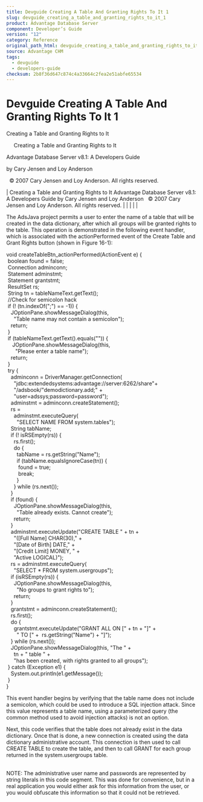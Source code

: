 ```yaml
---
title: Devguide Creating A Table And Granting Rights To It 1
slug: devguide_creating_a_table_and_granting_rights_to_it_1
product: Advantage Database Server
component: Developer’s Guide
version: "12"
category: Reference
original_path_html: devguide_creating_a_table_and_granting_rights_to_it_1.htm
source: Advantage CHM
tags:
  - devguide
  - developers-guide
checksum: 2b8f36d647c874c4a33664c2fea2e51abfe65534
---
```


# Devguide Creating A Table And Granting Rights To It 1

Creating a Table and Granting Rights to It

     Creating a Table and Granting Rights to It

Advantage Database Server v8.1: A Developers Guide

by Cary Jensen and Loy Anderson

  © 2007 Cary Jensen and Loy Anderson. All rights reserved.

| Creating a Table and Granting Rights to It  Advantage Database Server v8.1: A Developers Guide  by Cary Jensen and Loy Anderson    © 2007 Cary Jensen and Loy Anderson. All rights reserved. |  |  |  |  |

The AdsJava project permits a user to enter the name of a table that will be created in the data dictionary, after which all groups will be granted rights to the table. This operation is demonstrated in the following event handler, which is associated with the actionPerformed event of the Create Table and Grant Rights button (shown in Figure 16-1):

void createTableBtn\_actionPerformed(ActionEvent e) {  
  boolean found = false;  
  Connection adminconn;  
  Statement adminstmt;  
  Statement grantstmt;  
  ResultSet rs;  
  String tn = tableNameText.getText();  
  //Check for semicolon hack  
  if (! (tn.indexOf(";") == -1)) {  
    JOptionPane.showMessageDialog(this,  
      "Table name may not contain a semicolon");  
    return;  
  }  
  if (tableNameText.getText().equals("")) {  
     JOptionPane.showMessageDialog(this,  
       "Please enter a table name");  
    return;  
  }  
  try {  
    adminconn = DriverManager.getConnection(  
      "jdbc:extendedsystems:advantage://server:6262/share"+  
      "/adsbook/"demodictionary.add;" +  
      "user=adssys;password=password");  
    adminstmt = adminconn.createStatement();  
    rs =  
      adminstmt.executeQuery(  
        "SELECT NAME FROM system.tables");  
    String tabName;  
    if (! isRSEmpty(rs)) {  
      rs.first();  
      do {  
        tabName = rs.getString("Name");  
        if (tabName.equalsIgnoreCase(tn)) {  
         found = true;  
         break;  
        }  
      } while (rs.next());  
    }  
    if (found) {  
      JOptionPane.showMessageDialog(this,  
        "Table already exists. Cannot create");  
      return;  
    }  
    adminstmt.executeUpdate("CREATE TABLE " + tn +  
      "([Full Name] CHAR(30)," +  
      "[Date of Birth] DATE," +  
      "[Credit Limit] MONEY, " +  
      "Active LOGICAL)");  
    rs = adminstmt.executeQuery(  
      "SELECT \* FROM system.usergroups");  
    if (isRSEmpty(rs)) {  
      JOptionPane.showMessageDialog(this,  
        "No groups to grant rights to");  
      return;  
    }  
    grantstmt = adminconn.createStatement();  
    rs.first();  
    do {  
      grantstmt.executeUpdate("GRANT ALL ON [" + tn + "]" +  
        " TO [" +  rs.getString("Name") + "]");  
    } while (rs.next());  
    JOptionPane.showMessageDialog(this, "The " +   
      tn + " table " +  
      "has been created, with rights granted to all groups");  
  } catch (Exception e1) {  
    System.out.println(e1.getMessage());  
  }  
}

This event handler begins by verifying that the table name does not include a semicolon, which could be used to introduce a SQL injection attack. Since this value represents a table name, using a parameterized query (the common method used to avoid injection attacks) is not an option.

Next, this code verifies that the table does not already exist in the data dictionary. Once that is done, a new connection is created using the data dictionary administrative account. This connection is then used to call CREATE TABLE to create the table, and then to call GRANT for each group returned in the system.usergroups table.

   
NOTE: The administrative user name and passwords are represented by string literals in this code segment. This was done for convenience, but in a real application you would either ask for this information from the user, or you would obfuscate this information so that it could not be retrieved.
